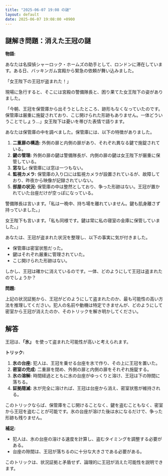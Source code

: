 ```yaml
---
title: "2025-06-07 19:08 の謎"
layout: default
date: 2025-06-07 19:08:00 +0900
---
```

## 謎解き問題：消えた王冠の謎

**物語:**

あなたは名探偵シャーロック・ホームズの助手として、ロンドンに滞在しています。ある日、バッキンガム宮殿から緊急の依頼が舞い込みました。

「女王陛下の王冠が盗まれた！」

現場に急行すると、そこには宮殿の警備隊長と、困り果てた女王陛下の姿がありました。

「今朝、王冠を保管庫から出そうとしたところ、跡形もなくなっていたのです。保管庫は厳重に施錠されており、こじ開けられた形跡もありません。一体どういうことでしょう…」女王陛下は憂いを帯びた表情で語ります。

あなたは保管庫の中を調べました。保管庫には、以下の特徴がありました。

1.  **二重扉の構造:** 外側の扉と内側の扉があり、それぞれ異なる鍵で施錠されている。
2.  **鍵の管理:** 外側の扉の鍵は警備隊長が、内側の扉の鍵は女王陛下が厳重に保管している。
3.  **窓なし:** 保管庫には窓は一つもない。
4.  **監視カメラ:** 保管庫の入り口には監視カメラが設置されているが、故障しており、昨夜から映像が記録されていない。
5.  **部屋の状況:** 保管庫の中は整然としており、争った形跡はない。王冠が置かれていた台座だけが空っぽになっている。

警備隊長は言います。「私は一晩中、持ち場を離れていません。鍵も肌身離さず持っていました。」

女王陛下も言います。「私も同様です。鍵は常に私の寝室の金庫に保管していました。」

あなたは、王冠が盗まれた状況を整理し、以下の事実に気が付きました。

*   保管庫は密室状態だった。
*   鍵はそれぞれ厳重に管理されていた。
*   こじ開けられた形跡はない。

しかし、王冠は確かに消えているのです。一体、どのようにして王冠は盗まれたのでしょうか？

**問題:**

上記の状況証拠から、王冠がどのようにして盗まれたのか、最も可能性の高い方法を推理してください。犯人の名前や動機は特定できませんが、どのようにして密室から王冠が消えたのか、そのトリックを解き明かしてください。

## 解答

王冠は、**「氷」** を使って盗まれた可能性が高いと考えられます。

**トリック:**

1.  **氷の台座:** 犯人は、王冠を乗せる台座を氷で作り、その上に王冠を置いた。
2.  **密室の完成:** 二重扉を閉め、外側の扉と内側の扉をそれぞれ施錠する。
3.  **氷の溶解:** 時間経過とともに氷の台座がゆっくりと溶け、王冠は下の隙間に落ちる。
4.  **証拠隠滅:** 氷が完全に溶ければ、王冠は台座から消え、密室状態が維持される。

このトリックならば、保管庫をこじ開けることなく、鍵を盗むこともなく、密室から王冠を盗むことが可能です。氷の台座が溶けた後は水になるだけで、争った形跡も残りません。

**補足:**

*   犯人は、氷の台座の溶ける速度を計算し、盗むタイミングを調整する必要がある。
*   台座の隙間は、王冠が落ちるのに十分な大きさである必要がある。

このトリックは、状況証拠と矛盾せず、論理的に王冠が消えた可能性を説明できます。
